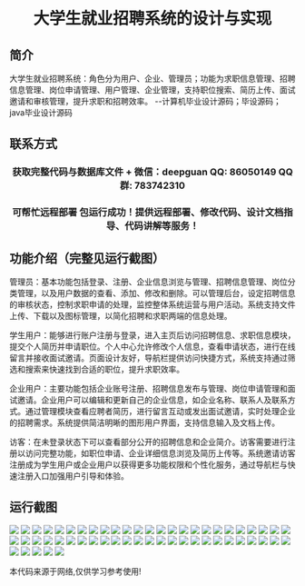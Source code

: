 <p><h1 align="center">大学生就业招聘系统的设计与实现</h1></p>

## 简介
大学生就业招聘系统：角色分为用户、企业、管理员；功能为求职信息管理、招聘信息管理、岗位申请管理、用户管理、企业管理，支持职位搜索、简历上传、面试邀请和审核管理，提升求职和招聘效率。    --计算机毕业设计源码；毕设源码；java毕业设计源码


## 联系方式
<p><h3 align="center">获取完整代码与数据库文件 + 微信：deepguan QQ: 86050149 QQ群: 783742310</h3></p>
<p><h3 align="center">可帮忙远程部署 包运行成功！提供远程部署、修改代码、设计文档指导、代码讲解等服务！</h3></p>

## 功能介绍（完整见运行截图）
管理员：基本功能包括登录、注册、企业信息浏览与管理、招聘信息管理、岗位分类管理，以及用户数据的查看、添加、修改和删除。可以管理后台，设定招聘信息的审核状态，控制求职申请的处理，监控整体系统运营与用户活动。系统支持文件上传、下载以及图标管理，以简化招聘和求职两端的信息处理。

学生用户：能够进行账户注册与登录，进入主页后访问招聘信息、求职信息模块，提交个人简历并申请职位。个人中心允许修改个人信息，查看申请状态，进行在线留言并接收面试邀请。页面设计友好，导航栏提供访问快捷方式，系统支持通过筛选和搜索来快速找到合适的职位，提升求职效率。

企业用户：主要功能包括企业账号注册、招聘信息发布与管理、岗位申请管理和面试邀请。企业用户可以编辑和更新自己的企业信息，如企业名称、联系人及联系方式。通过管理模块查看应聘者简历，进行留言互动或发出面试邀请，实时处理企业的招聘需求。系统提供简洁明晰的图形用户界面，支持信息输入及文档上传。

访客：在未登录状态下可以查看部分公开的招聘信息和企业简介。访客需要进行注册以访问完整功能，如职位申请、企业详细信息浏览及简历上传等。系统邀请访客注册成为学生用户或企业用户以获得更多功能权限和个性化服务，通过导航栏与快速注册入口加强用户引导和体验。


## 运行截图
![](img/001.jpg)
![](img/002.jpg)
![](img/003.jpg)
![](img/004.jpg)
![](img/005.jpg)
![](img/006.jpg)
![](img/007.jpg)
![](img/008.jpg)
![](img/009.jpg)
![](img/010.jpg)
![](img/011.jpg)
![](img/012.jpg)
![](img/013.jpg)
![](img/014.jpg)
![](img/015.jpg)
![](img/016.jpg)
![](img/017.jpg)
![](img/018.jpg)
![](img/019.jpg)
![](img/020.jpg)
![](img/021.jpg)
![](img/022.jpg)
![](img/023.jpg)
![](img/024.jpg)
![](img/025.jpg)
![](img/026.jpg)
![](img/027.jpg)
![](img/028.jpg)
![](img/029.jpg)
![](img/030.jpg)
![](img/031.jpg)
![](img/032.jpg)
![](img/033.jpg)
![](img/034.jpg)
![](img/035.jpg)
![](img/036.jpg)
![](img/037.jpg)
![](img/038.jpg)
![](img/039.jpg)
![](img/040.jpg)
![](img/041.jpg)
![](img/042.jpg)
![](img/043.jpg)
![](img/044.jpg)
![](img/045.jpg)
![](img/046.jpg)
![](img/047.jpg)
![](img/048.jpg)
![](img/049.jpg)
![](img/050.jpg)
![](img/051.jpg)
![](img/052.jpg)
![](img/053.jpg)
![](img/054.jpg)
![](img/055.jpg)

<p>本代码来源于网络,仅供学习参考使用!</p>
